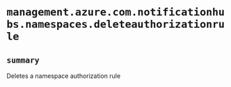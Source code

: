 # `management.azure.com.notificationhubs.namespaces.deleteauthorizationrule`

## `summary`
Deletes a namespace authorization rule


